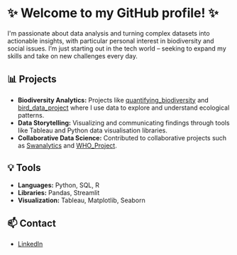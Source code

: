 # ✨ Welcome to my GitHub profile! ✨

I'm passionate about data analysis and turning complex datasets into actionable insights, with particular personal interest in biodiversity and social issues. I’m just starting out in the tech world – seeking to expand my skills and take on new challenges every day.

## 📊 Projects

- **Biodiversity Analytics:** Projects like [quantifying_biodiversity](https://github.com/harry-webber/quantifying_biodiversity) and [bird_data_project](https://github.com/harry-webber/bird_data_project) where I use data to explore and understand ecological patterns.
- **Data Storytelling:** Visualizing and communicating findings through tools like Tableau and Python data visualisation libraries.
- **Collaborative Data Science:** Contributed to collaborative projects such as [Swanalytics](https://github.com/gdiwa23/Swanalytics) and [WHO_Project](https://github.com/rahulshaju2981/WHO_Project).

## 💡 Tools

- **Languages:** Python, SQL, R
- **Libraries:** Pandas, Streamlit
- **Visualization:** Tableau, Matplotlib, Seaborn

## 📫 Contact

- [LinkedIn](https://www.linkedin.com/in/harry-webber-55b132143/)
